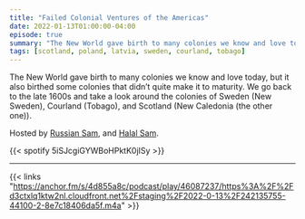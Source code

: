 ```yaml
---
title: "Failed Colonial Ventures of the Americas"
date: 2022-01-13T01:00:00-04:00
episode: true
summary: "The New World gave birth to many colonies we know and love today, but it also birthed some colonies that didn’t quite make it"
tags: [scotland, poland, latvia, sweden, courland, tobago]
---
```


The New World gave birth to many colonies we know and love today, but it also birthed some colonies that didn’t quite make it to maturity. We go back to the late 1600s and take a look around the colonies of Sweden (New Sweden), Courland (Tobago), and Scotland (New Caledonia (the other one)).

Hosted by [Russian Sam](https://twitter.com/FillerHandle12), and [Halal Sam](https://twitter.com/halaljew).

{{< spotify 5iSJcgiGYWBoHPktK0jISy >}}

---

{{< links "https://anchor.fm/s/4d855a8c/podcast/play/46087237/https%3A%2F%2Fd3ctxlq1ktw2nl.cloudfront.net%2Fstaging%2F2022-0-13%2F242135755-44100-2-8e7c18406da5f.m4a" >}}
